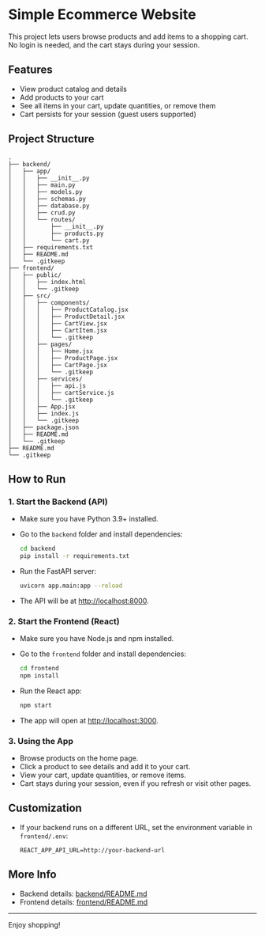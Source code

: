 # Simple Ecommerce Website

This project lets users browse products and add items to a shopping cart. No login is needed, and the cart stays during your session.

## Features

- View product catalog and details
- Add products to your cart
- See all items in your cart, update quantities, or remove them
- Cart persists for your session (guest users supported)

## Project Structure

```
.
├── backend/
│   ├── app/
│   │   ├── __init__.py
│   │   ├── main.py
│   │   ├── models.py
│   │   ├── schemas.py
│   │   ├── database.py
│   │   ├── crud.py
│   │   └── routes/
│   │       ├── __init__.py
│   │       ├── products.py
│   │       └── cart.py
│   ├── requirements.txt
│   ├── README.md
│   └── .gitkeep
├── frontend/
│   ├── public/
│   │   ├── index.html
│   │   └── .gitkeep
│   ├── src/
│   │   ├── components/
│   │   │   ├── ProductCatalog.jsx
│   │   │   ├── ProductDetail.jsx
│   │   │   ├── CartView.jsx
│   │   │   ├── CartItem.jsx
│   │   │   └── .gitkeep
│   │   ├── pages/
│   │   │   ├── Home.jsx
│   │   │   ├── ProductPage.jsx
│   │   │   ├── CartPage.jsx
│   │   │   └── .gitkeep
│   │   ├── services/
│   │   │   ├── api.js
│   │   │   ├── cartService.js
│   │   │   └── .gitkeep
│   │   ├── App.jsx
│   │   ├── index.js
│   │   └── .gitkeep
│   ├── package.json
│   ├── README.md
│   └── .gitkeep
├── README.md
└── .gitkeep
```

## How to Run

### 1. Start the Backend (API)

- Make sure you have Python 3.9+ installed.
- Go to the `backend` folder and install dependencies:

  ```bash
  cd backend
  pip install -r requirements.txt
  ```

- Run the FastAPI server:

  ```bash
  uvicorn app.main:app --reload
  ```

- The API will be at [http://localhost:8000](http://localhost:8000).

### 2. Start the Frontend (React)

- Make sure you have Node.js and npm installed.
- Go to the `frontend` folder and install dependencies:

  ```bash
  cd frontend
  npm install
  ```

- Run the React app:

  ```bash
  npm start
  ```

- The app will open at [http://localhost:3000](http://localhost:3000).

### 3. Using the App

- Browse products on the home page.
- Click a product to see details and add it to your cart.
- View your cart, update quantities, or remove items.
- Cart stays during your session, even if you refresh or visit other pages.

## Customization

- If your backend runs on a different URL, set the environment variable in `frontend/.env`:

  ```
  REACT_APP_API_URL=http://your-backend-url
  ```

## More Info

- Backend details: [backend/README.md](backend/README.md)
- Frontend details: [frontend/README.md](frontend/README.md)

---

Enjoy shopping!